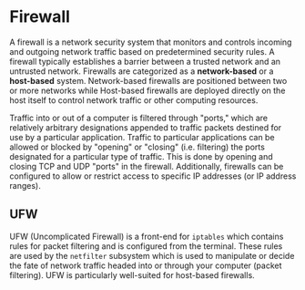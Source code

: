 # Firewall

A firewall is a network security system that monitors and controls incoming and outgoing network traffic based on predetermined security rules. A firewall typically establishes a barrier between a trusted network and an untrusted network. Firewalls are categorized as a **network-based** or a **host-based** system. Network-based firewalls are positioned between two or more networks while Host-based firewalls are deployed directly on the host itself to control network traffic or other computing resources.

Traffic into or out of a computer is filtered through "ports," which are relatively arbitrary designations appended to traffic packets destined for use by a particular application. Traffic to particular applications can be allowed or blocked by "opening" or "closing" (i.e. filtering) the ports designated for a particular type of traffic.  This is done by opening and closing TCP and UDP "ports" in the firewall. Additionally, firewalls can be configured to allow or restrict access to specific IP addresses (or IP address ranges).

## UFW

UFW (Uncomplicated Firewall) is a front-end for `iptables` which contains rules for packet filtering and is configured from the terminal. These rules are used by the `netfilter` subsystem which is used to manipulate or decide the fate of network traffic headed into or through your computer (packet filtering). UFW is particularly well-suited for host-based firewalls.
